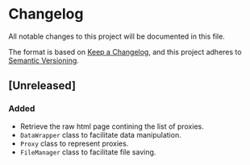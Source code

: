 # Changelog

All notable changes to this project will be documented in this file.

The format is based on [Keep a Changelog](https://keepachangelog.com/en/1.0.0/),
and this project adheres to [Semantic Versioning](https://semver.org/spec/v2.0.0.html).

## [Unreleased]

### Added
- Retrieve the raw html page contining the list of proxies.
- `DataWrapper` class to facilitate data manipulation.
- `Proxy` class to represent proxies.
- `FileManager` class to facilitate file saving.
